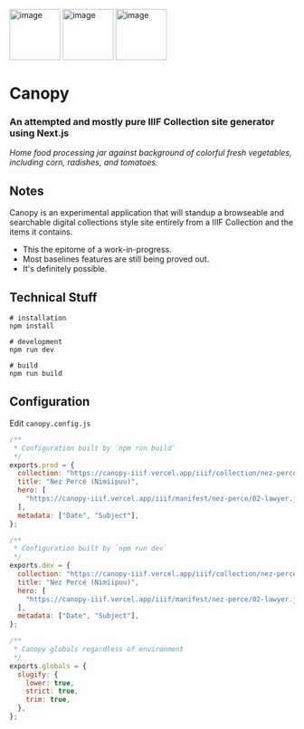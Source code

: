 <img width="90" alt="image" src="https://iiif.stack.rdc.library.northwestern.edu/iiif/2/bb9b1011-9d0a-46e0-9769-507e38668f11/95,200,1550,1550/600,/0/default.jpg"> <img width="90" alt="image" src="https://iiif.stack.rdc.library.northwestern.edu/iiif/2/bb9b1011-9d0a-46e0-9769-507e38668f11/482,587,775,775/600,/0/default.jpg"> <img width="90" alt="image" src="https://iiif.stack.rdc.library.northwestern.edu/iiif/2/bb9b1011-9d0a-46e0-9769-507e38668f11/695,808,387,387/600,/0/default.jpg">

# Canopy

### An attempted and mostly pure IIIF Collection site generator using Next.js

_Home food processing jar against background of colorful fresh vegetables, including corn, radishes, and tomatoes._

## Notes

Canopy is an experimental application that will standup a browseable and searchable digital collections style site entirely from a IIIF Collection and the items it contains.

- This the epitome of a work-in-progress.
- Most baselines features are still being proved out.
- It's definitely possible.

## Technical Stuff

```shell
# installation
npm install

# development
npm run dev

# build
npm run build
```

## Configuration

Edit `canopy.config.js`

```jsx
/**
 * Configuration built by `npm run build`
 */
exports.prod = {
  collection: "https://canopy-iiif.vercel.app/iiif/collection/nez-perce.json",
  title: "Nez Percé (Nimíipuu)",
  hero: [
    "https://canopy-iiif.vercel.app/iiif/manifest/nez-perce/02-lawyer.json",
  ],
  metadata: ["Date", "Subject"],
};

/**
 * Configuration built by `npm run dev`
 */
exports.dev = {
  collection: "https://canopy-iiif.vercel.app/iiif/collection/nez-perce.json",
  title: "Nez Percé (Nimíipuu)",
  hero: [
    "https://canopy-iiif.vercel.app/iiif/manifest/nez-perce/02-lawyer.json",
  ],
  metadata: ["Date", "Subject"],
};

/**
 * Canopy globals regardless of environment
 */
exports.globals = {
  slugify: {
    lower: true,
    strict: true,
    trim: true,
  },
};

```
